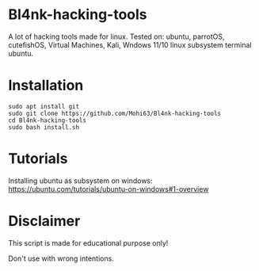 # Bl4nk-hacking-tools
A lot of hacking tools made for linux.
Tested on: ubuntu, parrotOS, cutefishOS, Virtual Machines, Kali, Wndows 11/10 linux subsystem terminal ubuntu.
# Installation
```
sudo apt install git
sudo git clone https://github.com/Mohi63/Bl4nk-hacking-tools
cd Bl4nk-hacking-tools
sudo bash install.sh
```
# Tutorials
Installing ubuntu as subsystem on windows: https://ubuntu.com/tutorials/ubuntu-on-windows#1-overview
# Disclaimer
This script is made for educational purpose only!

Don't use with wrong intentions.
